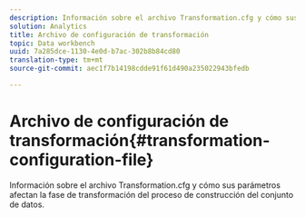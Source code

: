 ```yaml
---
description: Información sobre el archivo Transformation.cfg y cómo sus parámetros afectan la fase de transformación del proceso de construcción del conjunto de datos.
solution: Analytics
title: Archivo de configuración de transformación
topic: Data workbench
uuid: 7a285dce-1130-4e0d-b7ac-302b8b84cd80
translation-type: tm+mt
source-git-commit: aec1f7b14198cdde91f61d490a235022943bfedb

---
```



# Archivo de configuración de transformación{#transformation-configuration-file}

Información sobre el archivo Transformation.cfg y cómo sus parámetros afectan la fase de transformación del proceso de construcción del conjunto de datos.

